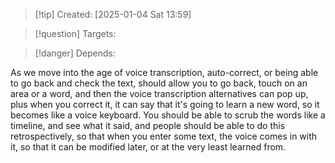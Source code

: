 
>[!tip] Created: [2025-01-04 Sat 13:59]

>[!question] Targets: 

>[!danger] Depends: 

As we move into the age of voice transcription, auto-correct, or being able to go back and check the text, should allow you to go back, touch on an area or a word, and then the voice transcription alternatives can pop up, plus when you correct it, it can say that it's going to learn a new word, so it becomes like a voice keyboard. You should be able to scrub the words like a timeline, and see what it said, and people should be able to do this retrospectively, so that when you enter some text, the voice comes in with it, so that it can be modified later, or at the very least learned from.